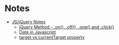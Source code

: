 # Notes

- [JS/jQuery Notes](note-js-jquery/README.md)
  - [jQuery Method - .on(), .off(), .one() and .click()](./note-js-jquery/note-method-on-off-one-click/README.md)
  - [Date in Javascript](./note-js-jquery/note-js-dates/README.md)
  - [target vs currentTarget property](note-js-jquery/note-target-vs-currenttarget/README.md)
